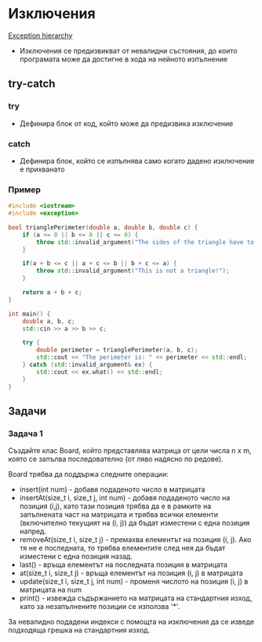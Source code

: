 # Изключения

[Exception hierarchy](https://www.tutorialspoint.com/cplusplus/images/cpp_exceptions.jpg)

- Изключения се предизвикват от невалидни състояния, до които програмата може да достигне в хода на нейното изпълнение

## try-catch

### try

- Дефинира блок от код, който може да предизвика изключение

### catch

- Дефинира блок, който се изпълнява само когато дадено изключение е прихванато

### Пример

```c++
#include <iostream>
#include <exception>

bool trianglePerimeter(double a, double b, double c) {
    if (a <= 0 || b <= 0 || c <= 0) {
        throw std::invalid_argument("The sides of the triangle have to be positive!");
    }

    if(a + b <= c || a + c <= b || b + c <= a) {
        throw std::invalid_argument("This is not a triangle!");
    }

    return a + b + c;
}

int main() {
    double a, b, c;
    std::cin >> a >> b >> c;

    try {
        double perimeter = trianglePerimeter(a, b, c);
        std::cout << "The perimeter is: " << perimeter << std::endl;
    } catch (std::invalid_argument& ex) {
        std::cout << ex.what() << std::endl;
    }
}
```

## Задачи

### Задача 1

Създайте клас Board, който представлява матрица от цели числа n x m, която се запълва последователно (от ляво надясно по редове).

Board трябва да поддържа следните операции:
- insert(int num) - добавя подаденото число в матрицата
- insertAt(size_t i, size_t j, int num) - добавя подаденото число на позиция (i,j), като тази позиция трябва да е в рамките на запълнената част на матрицата и трябва всички елементи (включително текущият на (i, j)) да бъдат изместени с една позиция напред.
- removeAt(size_t i, size_t j) - премахва елементът на позиция (i, j). Ако тя не е последната, то трябва елементите след нея да бъдат изместени с една позиция назад.
- last() - връща елементът на последната позиция в матрицата
- at(size_t i, size_t j) - връща елементът на позиция (i, j) в матрицата
- update(size_t i, size_t j, int num) - променя числото на позиция (i, j) в матрицата на num
- print() - извежда съдържанието на матрицата на стандартния изход, като за незапълнените позиции се използва '*'.

За невалидно подадени индекси с помощта на изключения да се изведе подходяща грешка на стандартния изход.